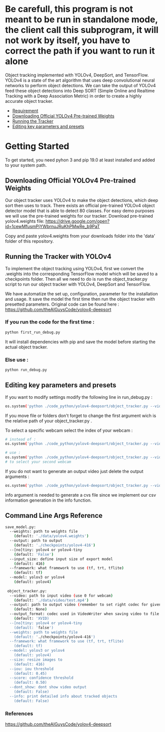 # Be carefull, this program is not meant to be run in standalone mode, the client call this subprogram, it will not work by itself, you have to correct the path if you want to run it alone

Object tracking implemented with YOLOv4, DeepSort, and TensorFlow. YOLOv4 is a state of the art algorithm that uses deep convolutional neural networks to perform object detections. We can take the output of YOLOv4 feed these object detections into Deep SORT (Simple Online and Realtime Tracking with a Deep Association Metric) in order to create a highly accurate object tracker.

- [Requirement](#Getting-Started)
- [Downloading Official YOLOv4 Pre-trained Weights](#Downloading-Official-YOLOv4-Pre-trained-Weights)
- [Running the Tracker](Running-the-Tracker-with-YOLOv4)
- [Editing key parameters and presets](#Editing-key-parameters-and-presets)

# Getting Started
To get started, you need pyhon 3 and pip 19.0 at least installed and added to your system path.



## Downloading Official YOLOv4 Pre-trained Weights
Our object tracker uses YOLOv4 to make the object detections, which deep sort then uses to track. There exists an official pre-trained YOLOv4 object detector model that is able to detect 80 classes. For easy demo purposes we will use the pre-trained weights for our tracker.
Download pre-trained yolov4.weights file: https://drive.google.com/open?id=1cewMfusmPjYWbrnuJRuKhPMwRe_b9PaT

Copy and paste yolov4.weights from your downloads folder into the 'data' folder of this repository.


## Running the Tracker with YOLOv4
To implement the object tracking using YOLOv4, first we convert the .weights into the corresponding TensorFlow model which will be saved to a checkpoints folder. Then all we need to do is run the object_tracker.py script to run our object tracker with YOLOv4, DeepSort and TensorFlow.

We have automatize the set up, configuration, parameter for the installation and usage. It save the model the first time then run the object tracker with presetted parameters. Original code can be found here : https://github.com/theAIGuysCode/yolov4-deepsort

### If you run the code for the first time :
```bash
python first_run_debug.py
```
It will install dependencies with pip and save the model before starting the actual object tracker.
### Else use :
```bash
python run_debug.py
```
## Editing key parameters and presets
If you want to modify settings modify the following line in run_debug.py :
```bash
os.system('python ./code_python/yolov4-deepsort/object_tracker.py --video 0 --output ./outputs/webcam.avi --model yolov4 --info')
```
If you move file or folders don't forget to change the first argument wich is the relative path of your object_tracker.py .

To select a specific webcam select the index of your webcam :
```bash
# instead of :
os.system('python ./code_python/yolov4-deepsort/object_tracker.py --video 0 --output ./outputs/webcam.avi --model yolov4 --info')

# use : 
os.system('python ./code_python/yolov4-deepsort/object_tracker.py --video 1 --output ./outputs/webcam.avi --model yolov4 --info')
# to select your second webcam
```
If you do not want to generate an output video just delete the output arguments : 
```bash
os.system('python ./code_python/yolov4-deepsort/object_tracker.py --video 0  --model yolov4 --info')
```
info argument is needed to generate a cvs file since we implement our csv information generation in the info function.

## Command Line Args Reference

```bash
save_model.py:
  --weights: path to weights file
    (default: './data/yolov4.weights')
  --output: path to output
    (default: './checkpoints/yolov4-416')
  --[no]tiny: yolov4 or yolov4-tiny
    (default: 'False')
  --input_size: define input size of export model
    (default: 416)
  --framework: what framework to use (tf, trt, tflite)
    (default: tf)
  --model: yolov3 or yolov4
    (default: yolov4)
    
 object_tracker.py:
  --video: path to input video (use 0 for webcam)
    (default: './data/video/test.mp4')
  --output: path to output video (remember to set right codec for given format. e.g. XVID for .avi)
    (default: None)
  --output_format: codec used in VideoWriter when saving video to file
    (default: 'XVID)
  --[no]tiny: yolov4 or yolov4-tiny
    (default: 'false')
  --weights: path to weights file
    (default: './checkpoints/yolov4-416')
  --framework: what framework to use (tf, trt, tflite)
    (default: tf)
  --model: yolov3 or yolov4
    (default: yolov4)
  --size: resize images to
    (default: 416)
  --iou: iou threshold
    (default: 0.45)
  --score: confidence threshold
    (default: 0.50)
  --dont_show: dont show video output
    (default: False)
  --info: print detailed info about tracked objects
    (default: False)
```

### References  

https://github.com/theAIGuysCode/yolov4-deepsort
